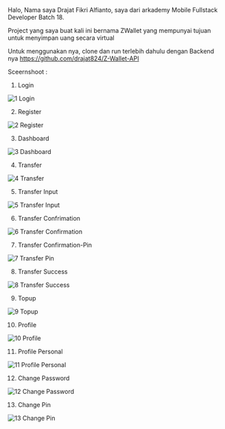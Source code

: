 Halo, Nama saya Drajat Fikri Alfianto, saya dari arkademy Mobile Fullstack Developer Batch 18.

Project yang saya buat kali ini bernama ZWallet yang mempunyai tujuan untuk menyimpan uang secara virtual

Untuk menggunakan nya, clone dan run terlebih dahulu dengan Backend nya https://github.com/drajat824/Z-Wallet-API

Sceernshoot :

1. Login

![1  Login](https://user-images.githubusercontent.com/64979984/101764400-9b8b9b80-3b12-11eb-828f-0ec243a719a4.png)

2. Register

![2  Register](https://user-images.githubusercontent.com/64979984/101764528-bf4ee180-3b12-11eb-80b8-349a25046af4.png)

3. Dashboard

![3  Dashboard](https://user-images.githubusercontent.com/64979984/101764594-cd9cfd80-3b12-11eb-80f1-85efe2549411.png)

4. Transfer

![4  Transfer](https://user-images.githubusercontent.com/64979984/101764653-e0173700-3b12-11eb-8ae4-497e3425703c.png)

5. Transfer Input

![5  Transfer Input](https://user-images.githubusercontent.com/64979984/101764704-eefde980-3b12-11eb-8b4d-198efbfa72e4.png)

6. Transfer Confrimation 

![6  Transfer Confirmation](https://user-images.githubusercontent.com/64979984/101764737-fcb36f00-3b12-11eb-892b-e0f16c081fdc.png)

7. Transfer Confirmation-Pin

![7  Transfer Pin](https://user-images.githubusercontent.com/64979984/101764783-0f2da880-3b13-11eb-99df-8cdb85920ea6.png)

8. Transfer Success

![8  Transfer Success](https://user-images.githubusercontent.com/64979984/101764828-1bb20100-3b13-11eb-9239-54ea0f1a9787.png)

9. Topup

![9  Topup](https://user-images.githubusercontent.com/64979984/101764856-25d3ff80-3b13-11eb-9e04-d7a6aea1312c.png)


10. Profile

![10  Profile](https://user-images.githubusercontent.com/64979984/101764893-31bfc180-3b13-11eb-9965-1dc9a7ff1b83.png)


11. Profile Personal


![11  Profile Personal](https://user-images.githubusercontent.com/64979984/101764956-3f754700-3b13-11eb-846e-ce405fc51d3a.png)

12. Change Password


![12  Change Password](https://user-images.githubusercontent.com/64979984/101764995-4bf99f80-3b13-11eb-94a6-b2a6307a987d.png)

13. Change Pin

![13  Change Pin](https://user-images.githubusercontent.com/64979984/101765028-56b43480-3b13-11eb-9a2a-edd2bc299154.png)
